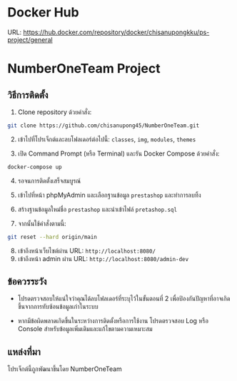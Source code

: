 # Docker Hub

URL: https://hub.docker.com/repository/docker/chisanupongkku/ps-project/general

# NumberOneTeam Project

## วิธีการติดตั้ง

1. Clone repository ด้วยคำสั่ง:

```bash
git clone https://github.com/chisanupong45/NumberOneTeam.git
```

2. เข้าไปที่โปรเจ็กต์และลบโฟลเดอร์ต่อไปนี้: `classes`, `img`, `modules`, `themes`

3. เปิด Command Prompt (หรือ Terminal) และรัน Docker Compose ด้วยคำสั่ง:

```bash
docker-compose up
```

4. รอจนการติดตั้งเสร็จสมบูรณ์

5. เข้าไปที่หน้า phpMyAdmin และเลือกฐานข้อมูล `prestashop` และทำการลบทิ้ง

6. สร้างฐานข้อมูลใหม่ชื่อ `prestashop` และนำเข้าไฟล์ `pretashop.sql`

7. จากนั้นใช้คำสั่งตามนี้:

```bash
git reset --hard origin/main
```

8. เข้าถึงหน้าเว็บไซต์ผ่าน URL: `http://localhost:8080/`
9. เข้าถึงหน้า admin ผ่าน URL: `http://localhost:8080/admin-dev`

## ข้อควรระวัง

- โปรดตรวจสอบให้แน่ใจว่าคุณได้ลบโฟลเดอร์ที่ระบุไว้ในขั้นตอนที่ 2 เพื่อป้องกันปัญหาที่อาจเกิดขึ้นจากการทับซ้อนข้อมูลเก่าในระบบ

- หากมีข้อผิดพลาดเกิดขึ้นในระหว่างการติดตั้งหรือการใช้งาน โปรดตรวจสอบ Log หรือ Console สำหรับข้อมูลเพิ่มเติมและแก้ไขตามความเหมาะสม

## แหล่งที่มา

โปรเจ็กต์นี้ถูกพัฒนาขึ้นโดย NumberOneTeam
